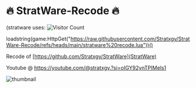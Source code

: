 # 🔥 StratWare-Recode 🔥

(stratware uses:
 ![Visitor Count](https://profile-counter.glitch.me/{Stratxgy}/count.svg)


loadstring(game:HttpGet("https://raw.githubusercontent.com/Stratxgy/StratWare-Recode/refs/heads/main/stratware%20recode.lua"))()


Recode of [https://github.com/Stratxgy/StratWare](StratWare)



Youtube @ https://youtube.com/@stratxgy.?si=oIGY92ynTPIMels1

![thumbnail](https://github.com/Stratxgy/StratWare/assets/117533771/3b39fcda-4cbd-46ee-b749-69f6fc0ed5a4)























